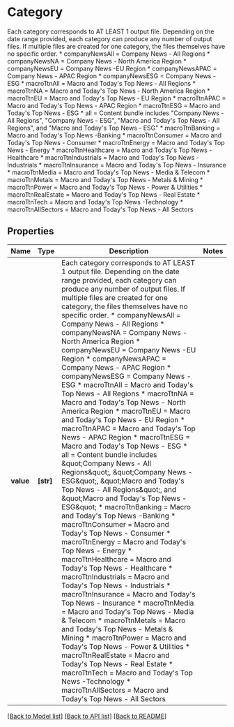# Category

Each category corresponds to AT LEAST 1 output file. Depending on the date range provided, each category can produce any number of output files. If multiple files are created for one category, the files themselves have no specific order.   * companyNewsAll = Company News - All Regions * companyNewsNA = Company News - North America Region * companyNewsEU = Company News -EU Region * companyNewsAPAC = Company News - APAC Region * companyNewsESG = Company News - ESG * macroTtnAll = Macro and Today's Top News - All Regions * macroTtnNA = Macro and Today's Top News - North America Region * macroTtnEU = Macro and Today's Top News - EU Region * macroTtnAPAC = Macro and Today's Top News - APAC  Region * macroTtnESG = Macro and Today's Top News - ESG * all = Content bundle includes \"Company News - All Regions\", \"Company News - ESG\", \"Macro and Today's Top News - All Regions\", and \"Macro and Today's Top News - ESG\" * macroTtnBanking = Macro and Today's Top News -Banking * macroTtnConsumer = Macro and Today's Top News - Consumer * macroTtnEnergy = Macro and Today's Top News - Energy * macroTtnHealthcare = Macro and Today's Top News - Healthcare * macroTtnIndustrials = Macro and Today's Top News - Industrials * macroTtnInsurance = Macro and Today's Top News - Insurance * macroTtnMedia =  Macro and Today's Top News - Media & Telecom * macroTtnMetals = Macro and Today's Top News - Metals & Mining * macroTtnPower = Macro and Today's Top News - Power & Utilities * macroTtnRealEstate = Macro and Today's Top News - Real Estate * macroTtnTech = Macro and Today's Top News -Technology * macroTtnAllSectors = Macro and Today's Top News - All Sectors

## Properties
Name | Type | Description | Notes
------------ | ------------- | ------------- | -------------
**value** | **[str]** | Each category corresponds to AT LEAST 1 output file. Depending on the date range provided, each category can produce any number of output files. If multiple files are created for one category, the files themselves have no specific order.   * companyNewsAll &#x3D; Company News - All Regions * companyNewsNA &#x3D; Company News - North America Region * companyNewsEU &#x3D; Company News -EU Region * companyNewsAPAC &#x3D; Company News - APAC Region * companyNewsESG &#x3D; Company News - ESG * macroTtnAll &#x3D; Macro and Today&#39;s Top News - All Regions * macroTtnNA &#x3D; Macro and Today&#39;s Top News - North America Region * macroTtnEU &#x3D; Macro and Today&#39;s Top News - EU Region * macroTtnAPAC &#x3D; Macro and Today&#39;s Top News - APAC  Region * macroTtnESG &#x3D; Macro and Today&#39;s Top News - ESG * all &#x3D; Content bundle includes \&quot;Company News - All Regions\&quot;, \&quot;Company News - ESG\&quot;, \&quot;Macro and Today&#39;s Top News - All Regions\&quot;, and \&quot;Macro and Today&#39;s Top News - ESG\&quot; * macroTtnBanking &#x3D; Macro and Today&#39;s Top News -Banking * macroTtnConsumer &#x3D; Macro and Today&#39;s Top News - Consumer * macroTtnEnergy &#x3D; Macro and Today&#39;s Top News - Energy * macroTtnHealthcare &#x3D; Macro and Today&#39;s Top News - Healthcare * macroTtnIndustrials &#x3D; Macro and Today&#39;s Top News - Industrials * macroTtnInsurance &#x3D; Macro and Today&#39;s Top News - Insurance * macroTtnMedia &#x3D;  Macro and Today&#39;s Top News - Media &amp; Telecom * macroTtnMetals &#x3D; Macro and Today&#39;s Top News - Metals &amp; Mining * macroTtnPower &#x3D; Macro and Today&#39;s Top News - Power &amp; Utilities * macroTtnRealEstate &#x3D; Macro and Today&#39;s Top News - Real Estate * macroTtnTech &#x3D; Macro and Today&#39;s Top News -Technology * macroTtnAllSectors &#x3D; Macro and Today&#39;s Top News - All Sectors | 

[[Back to Model list]](../README.md#documentation-for-models) [[Back to API list]](../README.md#documentation-for-api-endpoints) [[Back to README]](../README.md)


